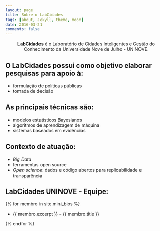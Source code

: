 ```yaml
---
layout: page
title: Sobre o LabCidades
tags: [about, Jekyll, theme, moon]
date: 2016-03-21
comments: false
---
```

    
<center><a href="https://github.com/LabCidades"><b>LabCidades</b></a> é o Laboratório de Cidades Inteligentes e Gestão do Conhecimento da Universidade Nove de Julho - UNINOVE.</center>

## O LabCidades possui como objetivo elaborar pesquisas para apoio à:
* formulação de políticas públicas
* tomada de decisão

## As principais técnicas são:
* modelos estatísticos Bayesianos
* algoritmos de aprendizagem de máquina
* sistemas baseados em evidências

## Contexto de atuação:
* *Big Data*
* ferramentas open source
* *Open science*: dados e código abertos para replicabilidade e transparência

## LabCidades UNINOVE - Equipe:

{% for membro in site.mini_bios %}

  * {{ membro.excerpt }} - {{ membro.title }}
  
{% endfor %}
